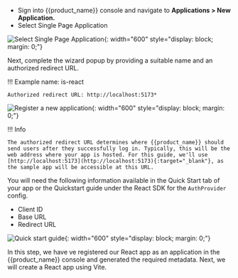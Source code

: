 
* Sign into {{product_name}} console and navigate to **Applications > New Application.**
* Select Single Page Application

![Select Single Page Application]({{base_path}}/assets/img/complete-guides/react/image5.png){: width="600" style="display: block; margin: 0;"}  

Next, complete the wizard popup by providing a suitable name and an authorized redirect URL.

!!! Example
    name: is-react
    
    Authorized redirect URL: http://localhost:5173*

![Register a new application]({{base_path}}/assets/img/complete-guides/react/image8.png){: width="600" style="display: block; margin: 0;"}

!!! Info

    The authorized redirect URL determines where {{product_name}} should send users after they successfully log in. Typically, this will be the web address where your app is hosted. For this guide, we'll use [http://localhost:5173](http://localhost:5173){:target="_blank"}, as the sample app will be accessible at this URL.


    
You will need the following information available in the Quick Start tab of your app or the Quickstart guide under the React SDK for the `AuthProvider` config.

* Client ID
* Base URL
* Redirect URL

![Quick start guide]({{base_path}}/assets/img/complete-guides/react/image9.png){: width="600" style="display: block; margin: 0;"}

In this step, we have ve registered our React app as an application in the {{product_name}} console and generated the required metadata. Next, we will create a React app using Vite.
